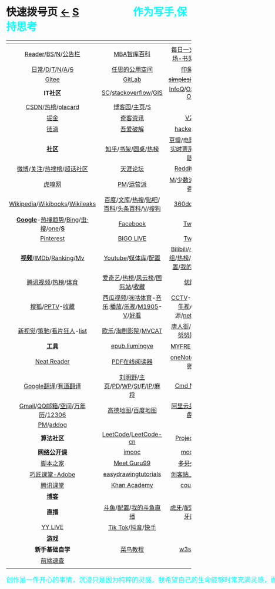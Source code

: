 <style type="text/css">
#content {margin-left: -10px;}
#content table {width:1400px;}
  
#content table tbody tr {
      //background-color: var(--background-primary);
        background-color: #e6e6e6;
}

#content table tbody tr:nth-child(even) {
      background-color: var(--background-secondary);
}
</style>

<script src="js/JQuery/jquery.min.js" type="text/javascript"></script>
<script type="text/javascript" charset="utf-8">
  // Creating custom :external selector
  $.expr[':'].external = function(obj){
      return !obj.href.match(/^mailto\:/)
              && (obj.hostname != location.hostname);
  };    
  
  $(function(){
    // Add 'external' CSS class to all external links
    $('a:external').addClass('external');

    // turn target into target=_blank for elements w external class
    $(".external").attr('target','_blank');

  })
</script>

# 快速拨号页  [←](https://ambroseren.github.io/test/indexes.html)  [S](search.md)    &emsp;&emsp;&emsp;&emsp;&emsp;<b><font color="#00ffff" face="楷体">作为写手,保持思考</font></b>

| []() | []() | []() | []() |
|:---:|:---:|:---:|:---:|
| [Reader](Library/BookListsOne.md)/[BS](Library/BookSearch.md)/[N](Library/Novel.md)/[公告栏](https://ambroseren.github.io/test/sag3.html) | [MBA智库百科](https://wiki.mbalib.com/wiki/首页) | [每日一文](https://meiriyiwen.com/random)/[书摘广场-书见](https://memo.bookfere.com/explore)/[名言通](https://www.mingyantong.com/) | [喜马拉雅](https://www.ximalaya.com/my/subscribed/)/[清沫网](https://www.qingmo.net/)/[情感FM](https://www.qingmo.net/qingganfm)/[Mc](Art/Music/index.md) |
| [日常](https://ambroseren.github.io/test/navigation.html#sp)/[D](Data/DataRank.md)/[T](Data/TorrentKitty.md)/[N](Library/synthesize.md)/[A](Art/index.md)/~~[S](https://shouku123.com/rensi)~~ | [任思的公用空间](http://rensi.ys168.com/) | [印象笔记](https://app.yinxiang.com/Home.action) | [Feedly](https://feedly.com/) |
| [Gitee](https://gitee.com/) | [GitLab](https://gitlab.com/ambroserencn) | ~~[simplesite](http://ambroseren.simplesite.com/)/[uid.me](http://uid.me/ren_si1#)~~ | []() |
| __IT社区__ | [SC](https://stackexchange.com/)/[stackoverflow](https://stackoverflow.com/)/[GIS](https://gis.stackexchange.com/) | [InfoQ](https://www.infoq.cn/)/[OSCHINA](https://www.oschina.net/project)-[OSC](https://www.oschina.net/project/top_cn_2020) | [segmentfault](https://segmentfault.com/u/ambroseren/users/following) |
| [CSDN](https://blog.csdn.net/Ambrose_Ren)/[热榜](https://blog.csdn.net/rank/list)/[placard](https://bbs.csdn.net/forums/placard) | [博客园](https://www.cnblogs.com/rensi/)/[主页](https://home.cnblogs.com/u/rensi/)/[S](https://zzk.cnblogs.com/s/blogpost) | []() | []() |
| [掘金](https://juejin.cn/) | [奇客资讯](https://www.solidot.org/) | [V2EX](https://www.v2ex.com/?tab=tech) | []() |
| [链滴](https://ld246.com/) | [吾爱破解](https://www.52pojie.cn/) | [hacker_news](https://news.ycombinator.com/) | [科学网-889891](http://blog.sciencenet.cn/home.php?mod=spacecp&ac=friend&op=find) |
| [<strong id="sq">社区</strong>](Library/Forum.md) | [知乎](https://www.zhihu.com/people/RS101202303/following)/[书架](https://www.zhihu.com/pub/)/[圆桌](https://www.zhihu.com/roundtable)/[热榜](https://www.zhihu.com/hot) | [豆瓣](https://www.douban.com/people/AmbroseRen/)/[电影榜](https://movie.douban.com/)/[热剧](https://movie.douban.com/tv/#!type=tv&tag=%E7%83%AD%E9%97%A8&sort=recommend&page_limit=20&page_start=0)/[实时票房榜](https://www.endata.com.cn/BoxOffice/BO/RealTime/reTimeBO.html)-[D](https://ys.endata.cn/BoxOffice/Ranking)/[猫眼榜](https://piaofang.maoyan.com/dashboard) | [简书](https://www.jianshu.com/subscriptions#/timeline) |
| [微博](https://weibo.com/3626507391/follow)/[关注](https://weibo.com/u/page/follow/3626507391/followGroup)/[热搜榜](https://weibo.com/hot/search)/[超话社区](https://huati.weibo.cn/discovery/super) | [天涯论坛](https://bbs.tianya.cn/) | [Reddit](https://www.reddit.com/)/[Quora](https://www.quora.com/) | [Matters](https://matters.news/)/[Medium](https://medium.com/) |
| [虎嗅网](https://www.huxiu.com/) | [PM](http://www.woshipm.com/)/[运营派](https://www.yunyingpai.com/) | [M](Library/Medicine.md)/[少数派](https://sspai.com/)/~~[小红书](https://www.xiaohongshu.com/explore)/[得物](https://www.dewu.com/community.html)~~ | []() |
| [Wikipedia](https://www.wikipedia.org/)/[Wikibooks](https://www.wikibooks.org/)/[Wikileaks](https://wikileaks.org/What-is-WikiLeaks.html) | [百度](https://www.baidu.com/)/[文库](Library/AcademicSearch.md)/[热搜](https://top.baidu.com/board)/[贴吧](https://tieba.baidu.com/index.html)/[百科](https://baike.baidu.com/usercenter/lemmas#favorites)/[头条百科](https://www.baike.com/)/[V](https://baike.baidu.com/vbaike#gallary)/[搜狗](https://www.sogou.com/) | [360doc](http://www.360doc.com/mycontacts.aspx)/[plurk](https://www.plurk.com/AmbroseRenCN) | []() |
| [__Google__](https://www.google.com/)-[热搜趋势](https://trends.google.com/trends/?geo=US)/[Bing](https://www.bing.com/)/[虫·搜](https://search.chongbuluo.com/)/[one](https://aur.one)/[<strong id="searchs">S</strong>](Library/SearchEngine.md) | [Facebook](https://www.facebook.com/) | [Twitter](https://twitter.com/home) | [Instagram](https://www.instagram.com/ambroserencn/) |
| [Pinterest](https://www.pinterest.com/) | [BIGO LIVE](https://www.bigo.tv/cn/show) | [Twitch](https://www.twitch.tv/) | []() |
| [<strong id="sp">视频</strong>](Video/video.md)/[IMDb](https://www.imdb.com/)/[Ranking](https://www.boxofficemojo.com/weekly/)/[Mv](Art/Movies/index.md) | [Youtube](https://www.youtube.com/)/[媒体库](https://www.youtube.com/feed/library)/[配置](https://studio.youtube.com/video/LupojaPC1wc/livestreaming) | [Bilibili](https://space.bilibili.com/352834482/fans/follow)/[小鱼](http://www.xysudu.com/)/[新番组](https://bgm.liumingye.cn/)/[热榜](https://www.bilibili.com/v/popular/rank/all)/[动漫库](Art/Animes/index.md)/[配置](https://link.bilibili.com/p/center/index#/my-room/start-live)/[我的b站直播](https://live.bilibili.com/22653502) | [AcFun](https://www.acfun.cn/)/[番剧](https://www.acfun.cn/bangumilist)/[收藏](https://www.acfun.cn/member/favourite) |
| [腾讯视频](https://v.qq.com/biu/u/playlist)/[热榜](https://v.qq.com/biu/ranks/?t=hotsearch)/[体育](https://live.qq.com/match) | [爱奇艺](https://www.iqiyi.com/u/fav)/[热榜](https://www.iqiyi.com/ranks/hotsearch)/[风云榜](https://www.iqiyi.com/ranks1/home)/[国际站](https://www.iq.com/)/[收藏](https://www.iq.com/personal?type=favorite) | [优酷网](https://user.youku.com/page/usc/fav?theme=) | [芒果TV](https://i.mgtv.com/my/looklist) |
| [搜狐](https://my.tv.sohu.com/i/bookmark)/[PPTV](https://www.pptv.com/)-[收藏](https://usercenter.pptv.com/web/user/collection) | [西瓜视频](https://www.ixigua.com/my/favorite)/[咪咕体育](https://www.miguvideo.com/mgs/website/prd/personalCenter.html#/collect)-[音乐](https://music.migu.cn/v3/my/playlist):[播放](https://music.migu.cn/v3/music/player/audio)/[乐视](http://i.le.com/playrecord#favorite)/[M1905](https://www.1905.com/mdb/film/)-[V](https://vip.1905.com/)/[好看](https://sv.baidu.com/) | [CCTV](https://tv.cctv.com/live/)-[收藏](https://i.cctv.com/account/collection)-[W](https://worldcup.cctv.com)/[牛视](https://www.chaojidianshi.net/)A/[电视](http://www.tvyan.com/)源/[nettv](http://nettv.live/)/[湖卫](http://www.hunanweishi.cn/) | []() |
| [新视觉](https://www.finebv.com/)/[策驰](https://www.zayouth.org.cn/)/[看片狂人](https://www.kpkuang.com/)-[list](https://whereiskpkuang.com/) | [欧乐](https://www.olevod.com/)/[淘剧影院](https://www.taojuyb.com/)/[MVCAT](https://www.mvcat.com/) | [唐人街](https://www.tangrenjie.tv/)/[片库](https://www.btnull.org/)-[二](https://www.pkmp4.com/)/[努努影院](https://www.nunuyy5.org)/[G](https://gimytv.in/) | [美剧迷](https://www.meijumi.net/)/[韩剧网](https://www.tvn.cc/)-[kortw](https://kortw.com/)/[蛋蛋赞](https://www.dandanzan.cc/) |
| [<strong id="tools">工具</strong>](Tools/index.md) | [epub.liumingye](https://epub.liumingye.cn/) | [MYFREEMP3](http://tool.liumingye.cn/music/?page=searchPage)/[旧](http://tools.liumingye.cn/music_old/?page=searchPage) | [BookReader](https://ztftrue.github.io/BookReader/) |
| [Neat Reader](https://www.neat-reader.cn/webapp#/) | [PDF在线阅读器](https://web.jisupdf.com/) | [oneNote笔记本-微软](https://www.onenote.com/notebooks?auth=1&nf=1&fromAR=1) | [catbox](https://catbox.moe/user/login.php) |
| [Google翻译](https://translate.google.com/)/[有道翻译](https://fanyi.youdao.com/) | [刘明野](https://tool.liumingye.cn/)/[主页](https://www.liumingye.cn/)/[PD](https://tool.liumingye.cn/password/)/[WP](https://tool.liumingye.cn/wallpaper/)/[St](Art/Shoot/index.md)/[<strong id="fodder">F</strong>](Data/Fodder/index.md)/[IP](https://tool.liumingye.cn/ip/)/[麻将](https://tool.liumingye.cn/majiang/) | [Cmd MD](https://www.zybuluo.com/)/[<strong id="md">MD</strong>](Data/MD/index.md) | [AnywhereAnything](http://lackar.com/aa/) |
| [Gmail](https://mail.google.com/mail/u/0/#inbox)/[QQ邮箱](https://mail.qq.com/)/[空间](https://user.qzone.qq.com/1056008502)/[万年历](https://wannianrili.bmcx.com/)/[12306](https://kyfw.12306.cn/otn/leftTicket/init) | [高德地图](https://www.amap.com/)/[百度地图](https://map.baidu.com/) | [阿里云盘](https://www.aliyundrive.com/drive/)/[百度网盘](https://pan.baidu.com/disk/home)/[C](Data/Clouder.md) | [Sp](Library/shopping.md)/[Job](Library/job.md) |
| [PM](https://dh.woshipm.com/)/[addog](https://www.addog.vip/) | []() | []() | []() |
| __算法社区__ | [LeetCode](https://leetcode.com/problemset/all/)/[LeetCode-cn](https://leetcode-cn.com/problemset/all/) | [Project Euler](https://projecteuler.net/archives) | [Programming Praxis](https://programmingpraxis.com/) |
| [__网络公开课__](Library/LearnPlatform.md) | [imooc](https://www.imooc.com/course/list) | [mooc.cn](https://www.cmooc.com/course) | [实验楼](https://www.lanqiao.cn/courses/) |
| [脚本之家](https://www.jb51.net/list/index_1.htm) | [Meet Guru99](https://www.guru99.com/) | ~~[多贝公开课](http://www.duobei.com/)~~ | [极客学院](https://www.jikexueyuan.com/) |
| [巧匠课堂-Adobe](https://www.2qj.com/) | [easydrawingtutorials](https://www.easydrawingtutorials.com/index.php/disney/81-draw-mickey-mouse) | [创客贴_平面设计](https://www.chuangkit.com/designtools/designindex) | [网易公开课](https://open.163.com/khan/) |
| [腾讯课堂](https://ke.qq.com/) | [Khan Academy](https://www.khanacademy.org/) | [coursera](https://www.coursera.org/browse/computer-science) | []() |
| [<strong id="bk">博客</strong>](Library/Blog.md) | []() | []() | []() |
| __直播__ | [斗鱼](https://www.douyu.com/directory/myFollow)/[配置](https://mp.douyu.com/live/main)/[我的斗鱼直播](https://www.douyu.com/10150268) | [虎牙](https://www.huya.com/myfollow)/[配置](https://i.huya.com/index.php?m=ProfileSetting#ktylts)/[我的虎牙直播](https://www.huya.com/25541428) | []() |
| [YY LIVE](https://www.yy.com/i/index/live) | [Tik Tok](https://www.tiktok.com/)/[抖音](https://www.douyin.com/recommend)/[快手](https://www.kuaishou.com/) | []() | []() |
| [<strong id="games">游戏</strong>](Art/Games/index.md) | []() | []() | []() |
| __新手基础自学__ | [菜鸟教程](https://www.runoob.com/) | [w3school](https://www.w3school.com.cn/) | [w3cschool](https://www.w3cschool.cn/) |
| [前端速查](http://f2er.club/) | []() | []() | []() |
| []() | []() | []() | []() |

<p style="width:1300px;"><font color="#00ffff" face="楷体" size="4">创作是一件开心的事情，沉浸只是因为纯粹的灵感。我希望自己的生命能够时常充满灵感，而文字就是这些愉快时光曾经存在过的证明。</font></p>
